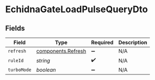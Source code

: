# EchidnaGateLoadPulseQueryDto


## Fields

| Field                                                    | Type                                                     | Required                                                 | Description                                              |
| -------------------------------------------------------- | -------------------------------------------------------- | -------------------------------------------------------- | -------------------------------------------------------- |
| `refresh`                                                | [components.Refresh](../../models/components/refresh.md) | :heavy_minus_sign:                                       | N/A                                                      |
| `ruleId`                                                 | *string*                                                 | :heavy_check_mark:                                       | N/A                                                      |
| `turboMode`                                              | *boolean*                                                | :heavy_minus_sign:                                       | N/A                                                      |